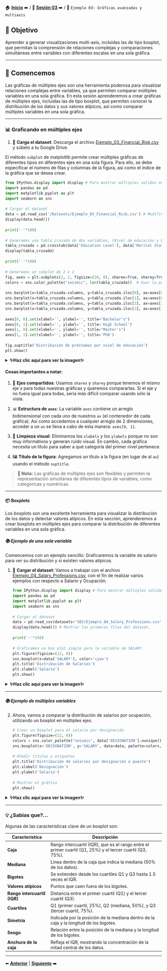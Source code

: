 🏠 [**Inicio**](../../Readme.md) ➡️ / 📖 [**Sesión 03**](../Readme.md) ➡️ / 📝 `Ejemplo 03: Gráficas avanzadas y multiaxis`

## 🎯 Objetivo

Aprender a generar visualizaciones multi-axis, incluidas las de tipo boxplot, que permitan la comprensión de relaciones complejas y comparaciones simultáneas entre variables con diferentes escalas en una sola gráfica.

---

## 🚀 Comencemos

Las gráficas de múltiples ejes son una herramienta poderosa para visualizar relaciones complejas entre variables, ya que permiten comparar múltiples variables en una sola gráfica. En esta sesión aprenderemos a crear gráficas de múltiples ejes, incluidas las de tipo boxplot, que permiten conocer la distribución de los datos y sus valores atípicos, así como comparar múltiples variables en una sola gráfica.

---

### 📊 **Graficando en múltiples ejes**

1. 📂 **Carga el dataset**: Descarga el archivo [Ejemplo_03_Financial_Risk.csv](../../Datasets/S03/Ejemplo_03_Financial_Risk.csv) y súbelo a tu Google Drive.

El método `subplot` de matplotlib permite crear múltiples gráficas de diferentes tipos en diferentes ejes en una sola figura. Para ello, se debe especificar el número de filas y columnas de la figura, así como el índice de la gráfica que se desea crear.

```python
from IPython.display import display # Para mostrar múltiples salidas en una celda
import pandas as pd
import matplotlib.pyplot as plt
import seaborn as sns

# Cargar el dataset
data = pd.read_csv('/Datasets/Ejemplo_03_Financial_Risk.csv') # Modifica la ruta de acuerdo a tu entorno de trabajo.
display(data.head())

print('-'*100)

# Generamos una tabla cruzada de dos variables, (Nivel de educación y Estado civil)
tabla_cruzada = pd.crosstab(data['Education Level'], data['Marital Status'])
display(tabla_cruzada)

print('-'*100)

# Generamos un subplot de 2 x 2 
fig, axes = plt.subplots(2, 2, figsize=(10, 8), sharex=True, sharey=True)
colors = sns.color_palette("seismic", len(tabla_cruzada))  # Usar la paleta 'seismic' para los colores

sns.barplot(x=tabla_cruzada.columns, y=tabla_cruzada.iloc[0], ax=axes[0, 0], palette=colors, hue=tabla_cruzada.index, legend=False)
sns.barplot(x=tabla_cruzada.columns, y=tabla_cruzada.iloc[1], ax=axes[0, 1], palette=colors, hue=tabla_cruzada.index, legend=False)
sns.barplot(x=tabla_cruzada.columns, y=tabla_cruzada.iloc[2], ax=axes[1, 0], palette=colors, hue=tabla_cruzada.index, legend=False)
sns.barplot(x=tabla_cruzada.columns, y=tabla_cruzada.iloc[3], ax=axes[1, 1], palette=colors, hue=tabla_cruzada.index, legend=False)

axes[0, 0].set(xlabel='', ylabel='', title="Bachelor's")
axes[0, 1].set(xlabel='', ylabel='', title='High School')
axes[1, 0].set(xlabel='', ylabel='', title="Master's")
axes[1, 1].set(xlabel='', ylabel='', title='PhD')

fig.suptitle('Distribución de préstamos por nivel de educación')
plt.show()
```

<details>
  <summary><b>✨Haz clic aquí para ver la imagen✨</b></summary>
  <div align="center">
      <img src="../Imagenes/Multi_Axis.png" alt="Grafica de multiples ejes" width="50%">
  </div>

  En la gráfica anterior, se muestra la distribución de préstamos por nivel de educación y estado civil. Cada gráfica representa un nivel de educación diferente, y las barras de colores representan el estado civil de los solicitantes de préstamos.
</details>

#### Cosas importantes a notar:

1. 🚦 **Ejes compartidos**: Usamos `sharex` y `sharey` porque tenemos el mismo eje x para todas nuestras gráficas y queremos compararlas. Si el eje y no fuera igual para todas, sería más difícil comparar usando sólo la vista.

2. 📊 **Estructura de `axes`**: La variable `axes` contiene un arreglo bidimensional con cada uno de nuestros `ax` (el contenedor de cada gráfica). Así como accedemos a cualquier arreglo de 2 dimensiones, acceder a un `ax` se lleva a cabo de esta manera: `axes[0, 1]`.

3. 🧹 **Limpieza visual**: Eliminamos los `xlabels` y los `ylabels` porque no son muy informativos y generan ruido visual. En cambio, cada gráfica necesita un título para saber a qué categoría del primer nivel pertenece.

4. 🖼️ **Título de la figura**: Agregamos un título a la figura (en lugar de al `ax`) usando el método `suptitle`.

> **📝 Nota:** Las gráficas de múltiples ejes son flexibles y permiten la representación simultánea de diferentes tipos de variables, como categóricas y numéricas.

---

#### 📦 **Boxplots**

Los boxplots son una excelente herramienta para visualizar la distribución de los datos y detectar valores atípicos. En esta sección, aprenderemos a crear boxplots en múltiples ejes para comparar la distribución de diferentes variables en una sola gráfica.

##### 📚 **Ejemplo de una sola variable**

Comencemos con un ejemplo sencillo: Graficaremos la variable de salario para ver su distribución y si existen valores atípicos.

1. 📂 **Cargar el dataset**: Vamos a trabajar con el archivo [Ejemplo_04_Salary_Professions.csv](../../Datasets/S02/Ejemplo_04_Salary_Professions.csv), con el fin de realizar varios ejemplos con respecto a Salario y Ocupación.

    ```python
    from IPython.display import display # Para mostrar múltiples salidas en una celda
    import pandas as pd
    import matplotlib.pyplot as plt
    import seaborn as sns

    # Cargar el dataset
    data = pd.read_csv(datasets+'S02/Ejemplo_04_Salary_Professions.csv') # Modifica la ruta de acuerdo a tu entorno de trabajo.
    display(data.head()) # Mostrar las primeras filas del dataset.

    print('-'*150)

    # Graficamos un box plot simple para la variable de SALARY.
    plt.figure(figsize=(12, 6))
    sns.boxplot(x=data['SALARY'], color='cyan')
    plt.title('Distribución de Salarios')
    plt.xlabel('Salario')
    plt.show()
    ```

<!-- Imagen -->
<details>
  <summary><b>✨Haz clic aquí para ver la imagen✨</b></summary>
  <div align="center">
      <img src="../Imagenes/Boxplot_Salario.png" alt="Boxplot" width="50%">
  </div>

  El boxplot de salarios muestra que la mayoría de los sueldos están concentrados en el extremo inferior, con una mediana cercana al borde inferior, indicando una distribución sesgada hacia salarios bajos. La caja refleja el rango intercuartil (IQR), mientras que los valores atípicos, que superan los $100,000, representan sueldos significativamente más altos. Los "bigotes" se extienden hasta 1.5 veces el IQR, y los salarios fuera de este rango se consideran atípicos.
</details>

---

##### 📚 **Ejemplo de múltiples variables**

2. Ahora, vamos a comparar la distribución de salarios por ocupación, utilizando un boxplot en múltiples ejes.

    ```python
    # Crear un boxplot para el salario por designación 
    plt.figure(figsize=(12, 6))
    colors = sns.color_palette("seismic", data['DESIGNATION'].nunique())  # Usar la paleta 'seismic' para los colores
    sns.boxplot(x='DESIGNATION', y='SALARY', data=data, palette=colors, hue='DESIGNATION', legend=False)

    # Añadir títulos y etiquetas
    plt.title('Distribución de salarios por designación o puesto')
    plt.xlabel('Designación')
    plt.ylabel('Salario')

    # Mostrar el gráfico
    plt.show()
    ```

<!-- Imagen -->
<details>
  <summary><b>✨Haz clic aquí para ver la imagen✨</b></summary>
  <div align="center">
      <img src="../Imagenes/Boxplot_Salario_Ocupacion.png" alt="Boxplot" width="50%">
  </div>

  El boxplot que representa la distribución de salarios por designación o puesto. Podemos observar que los salarios tienden a aumentar con la jerarquía del puesto. Los puestos de mayor nivel, como "Director", tienen salarios más altos y una mayor dispersión, mientras que los puestos de nivel inferior, como "Analyst" y "Associate", tienen salarios más bajos y menos variabilidad. La posición de la mediana dentro de cada caja indica la tendencia central de los salarios para cada puesto, y los "bigotes" muestran la extensión de los salarios dentro de 1.5 veces el rango intercuartil (IQR).
</details>

---

### 💡 **¿Sabías que?...**

Algunas de las características clave de un boxplot son:

| Característica     | Descripción                                                                                                           |
|--------------------|-----------------------------------------------------------------------------------------------------------------------|
| **Caja**           | Rango intercuartil (IQR), que es el rango entre el primer cuartil (Q1, 25%) y el tercer cuartil (Q3, 75%).            |
| **Mediana**        | Línea dentro de la caja que indica la mediana (50% de los datos).                                                     |
| **Bigotes**        | Se extienden desde los cuartiles Q1 y Q3 hasta 1.5 veces el IQR.                                                      |
| **Valores atípicos** | Puntos que caen fuera de los bigotes.                                                                               |
| **Rango intercuartil (IQR)** | Distancia entre el primer cuartil (Q1) y el tercer cuartil (Q3).                                            |
| **Cuartiles**      | Q1 (primer cuartil, 25%), Q2 (mediana, 50%), y Q3 (tercer cuartil, 75%).                                              |
| **Simetría**       | Indicada por la posición de la mediana dentro de la caja y la longitud de los bigotes.                                |
| **Sesgo**          | Relación entre la posición de la mediana y la longitud de los bigotes.                                                |
| **Anchura de la caja** | Refleja el IQR, mostrando la concentración de la mitad central de los datos.                                      |


---

⬅️ [**Anterior**](../Readme.md) | [**Siguiente**](../Ejemplo-04/Readme.md) ➡️